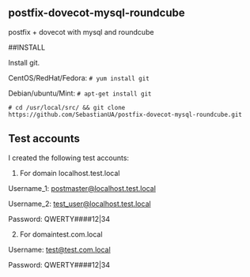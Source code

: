 ## postfix-dovecot-mysql-roundcube
postfix + dovecot with mysql and roundcube


##INSTALL

Install git.

CentOS/RedHat/Fedora:
`# yum install git`

Debian/ubuntu/Mint:
`# apt-get install git`

`# cd /usr/local/src/ && git clone https://github.com/SebastianUA/postfix-dovecot-mysql-roundcube.git`


## Test accounts 

I created the following test accounts:

1. For domain localhost.test.local

Username_1: postmaster@localhost.test.local

Username_2: test_user@localhost.test.local

Password:   QWERTY####12|34

2. For domaintest.com.local

Username: test@test.com.local

Password: QWERTY####12|34





